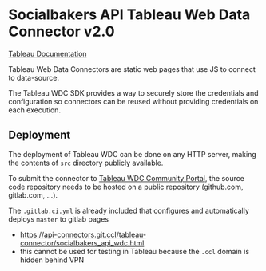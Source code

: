 # Socialbakers API Tableau Web Data Connector v2.0

[Tableau Documentation](https://tableau.github.io/webdataconnector)

Tableau Web Data Connectors are static web pages that use JS to connect to data-source.

The Tableau WDC SDK provides a way to securely store the credentials and configuration so connectors can be reused
without providing credentials on each execution.

## Deployment

The deployment of Tableau WDC can be done on any HTTP server, making the contents of `src` directory publicly available.

To submit the connector to [Tableau WDC Community Portal](https://tableau.github.io/webdataconnector/community),
the source code repository needs to be hosted on a public repository (github.com, gitlab.com, ...).

The `.gitlab.ci.yml` is already included that configures and automatically deploys `master` to gitlab pages
 - https://api-connectors.git.ccl/tableau-connector/socialbakers_api_wdc.html
 - this cannot be used for testing in Tableau because the `.ccl` domain is hidden behind VPN
